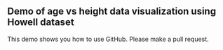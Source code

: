 ## Demo of age vs height data visualization using Howell dataset
This demo shows you how to use GitHub.  Please make a pull request.
